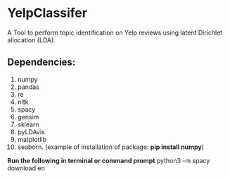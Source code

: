 # YelpClassifer
A Tool to perform topic identification on Yelp reviews using latent Dirichlet allocation (LDA).

## Dependencies:
1. numpy
2. pandas
3. re
4. nltk
5. spacy
6. gensim
7. sklearn
8. pyLDAvis
9. matplotlib
10. seaborn. 
(example of installation of package: **pip install numpy**)

**Run the following in terminal or command prompt**
python3 -m spacy download en

